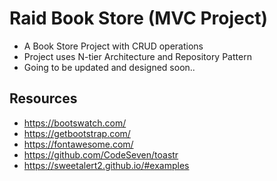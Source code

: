 # Raid Book Store (MVC Project)
* A Book Store Project with CRUD operations
* Project uses N-tier Architecture and Repository Pattern 
* Going to be updated and designed soon..





## Resources
* https://bootswatch.com/
* https://getbootstrap.com/
* https://fontawesome.com/
* https://github.com/CodeSeven/toastr
* https://sweetalert2.github.io/#examples




